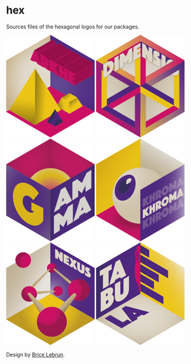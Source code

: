 # hex

<!-- badges: start -->
<!-- badges: end -->

Sources files of the hexagonal logos for our packages.

![arkhe](https://raw.githubusercontent.com/tesselle/hex/master/png/arkhe%40240px.png)
![dimensio](https://raw.githubusercontent.com/tesselle/hex/master/png/dimensio%40240px.png)
![gamma](https://raw.githubusercontent.com/tesselle/hex/master/png/gamma%40240px.png)
![khroma](https://raw.githubusercontent.com/tesselle/hex/master/png/khroma%40240px.png)
![nexus](https://raw.githubusercontent.com/tesselle/hex/master/png/nexus%40240px.png)
![tabula](https://raw.githubusercontent.com/tesselle/hex/master/png/tabula%40240px.png)

Design by [Brice Lebrun](https://www.bricelebrun.com).
